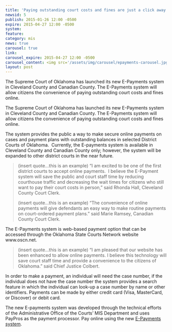 ```yaml
---
title: 'Paying outstanding court costs and fines are just a click away!'
newsid: 5
publish: 2015-01-26 12:00 -0500
expire: 2015-04-27 12:00 -0500
system: 
feature: 
category: mis
news: true
carousel: true
link: 
carousel_expire: 2015-04-27 12:00 -0500
carousel_content: <img src='/assets/img/carousel/epayments-carousel.jpg' alt='' />
layout: post
---
```

<p>The Supreme Court of Oklahoma has launched its new E-Payments system in Cleveland County and Canadian County. The E-Payments system will allow citizens the convenience of paying outstanding court costs and fines online.</p>
 <!--more-->
<p>The Supreme Court of Oklahoma has launched its new E-Payments system in Cleveland County and Canadian County. The E-Payments system will allow citizens the convenience of paying outstanding court costs and fines online.</p><p>The system provides the public a way to make secure online payments on cases and payment plans with outstanding balances in selected District Courts of Oklahoma.  Currently, the E-payments system is available in Cleveland County and Canadian County only; however, the system will be expanded to other district courts in the near future. </p><blockquote><p>(insert quote…this is an example) “I am excited to be one of the first district courts to accept online payments.  I believe the E-Payment system will save the public and court staff time by reducing courthouse traffic and decreasing the wait times for citizens who still want to pay their court costs in person,” said Rhonda Hall, Cleveland County Court Clerk.</p><p>(insert quote…this is an example) “The convenience of online payments will give defendants an easy way to make routine payments on court-ordered payment plans.” said Marie Ramsey, Canadian County Court Clerk.</p></blockquote><p>The E-Payments system is web-based payment option that can be accessed through the Oklahoma State Courts Network website www.oscn.net.  </p><blockquote><p>(insert quote…this is an example) “I am pleased that our website has been enhanced to allow online payments. I believe this technology will save court staff time and provide a convenience to the citizens of Oklahoma.” said Chief Justice Colbert.</p></blockquote><p>In order to make a payment, an individual will need the case number, if the individual does not have the case number the system provides a search feature in which the individual can look-up a case number by name or other identifiers. Payments can be made by either credit card (Visa, MasterCard, or Discover) or debit card.</p><p>The new E-payments system was developed through the technical efforts of the Administrative Office of the Courts’ MIS Department and uses PayPros as the payment processor. Pay online using the new <a href="http:www.oscn.net" target="_blank">E-Payments system</a>.</p>